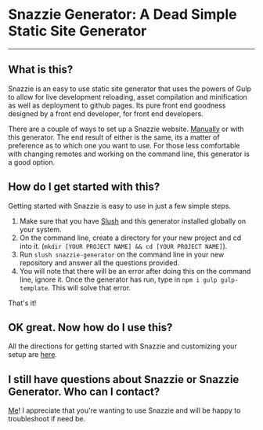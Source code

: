 # Snazzie Generator: A Dead Simple Static Site Generator

* * *

## What is this?

Snazzie is an easy to use static site generator that uses the powers of Gulp to allow for live development reloading, asset compilation and minification as well as deployment to github pages. Its pure front end goodness designed by a front end developer, for front end developers.

There are a couple of ways to set up a Snazzie website. [Manually](https://github.com/ninjaofawesome/snazzie) or with this generator.  The end result of either is the same, its a matter of preference as to which one you want to use.  For those less comfortable with changing remotes and working on the command line, this generator is a good option.

## How do I get started with this?

Getting started with Snazzie is easy to use in just a few simple steps.

1. Make sure that you have [Slush](http://slushjs.github.io/#/) and this generator installed globally on your system.
2. On the command line, create a directory for your new project and cd into it. (`mkdir [YOUR PROJECT NAME] && cd [YOUR PROJECT NAME]`).
3. Run `slush snazzie-generator` on the command line in your new repository and answer all the questions provided.
4. You will note that there will be an error after doing this on the command line, ignore it.  Once the generator has run, type in `npm i gulp gulp-template`.  This will solve that error.

That's it!

## OK great.  Now how do I use this?

All the directions for getting started with Snazzie and customizing your setup are [here](http://snazziewebsite.com/).

## I still have questions about Snazzie or Snazzie Generator.  Who can I contact?

[Me](mailto:snazzieinfo@gmail.com?subject=Snazzie%20Question)!  I appreciate that you're wanting to use Snazzie and will be happy to troubleshoot if need be.


